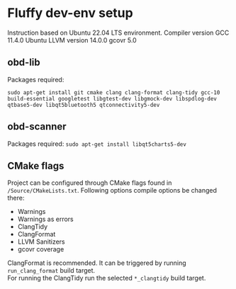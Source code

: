 # Fluffy dev-env setup

Instruction based on Ubuntu 22.04 LTS environment.
Compiler version GCC 11.4.0
Ubuntu LLVM version 14.0.0
gcovr 5.0

## obd-lib

Packages required:

`sudo apt-get install git cmake clang clang-format clang-tidy gcc-10 build-essential googletest libgtest-dev libgmock-dev libspdlog-dev qtbase5-dev libqt5bluetooth5 qtconnectivity5-dev`

## obd-scanner

Packages required:
`sudo apt-get install libqt5charts5-dev`

## CMake flags

Project can be configured through CMake flags found in `/Source/CMakeLists.txt`.
Following options compile options be changed there:

- Warnings
- Warnings as errors
- ClangTidy
- ClangFormat
- LLVM Sanitizers
- gcovr coverage

ClangFormat is recommended. It can be triggered by running `run_clang_format` build target.  
For running the ClangTidy run the selected `*_clangtidy` build target.

